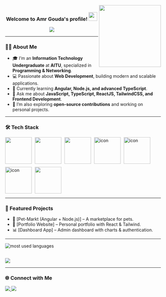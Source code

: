 <img width="200" align="right" src="https://media.giphy.com/media/M9gbBd9nbDrOTu1Mqx/giphy.gif">

<h3 align="center">
  Welcome to Amr Gouda's profile!
  <img src="https://media.giphy.com/media/hvRJCLFzcasrR4ia7z/giphy.gif" width="28">
</h3> 	

<p align="center">	
	<img src="https://readme-typing-svg.herokuapp.com?font=Time+New+Roman&color=%23C8BE25&size=25&center=true&vCenter=true&width=600&height=100&lines=IT+Student+%7C+Web+Developer;Always+learning+new+technologies;Frontend+%26+Backend+Enthusiast.">
</p>

---

### 👨‍💻 About Me
- 🎓 I’m an **Information Technology Undergraduate** at **AITU**, specialized in **Programming & Networking**.  
- 💻 Passionate about **Web Development**, building modern and scalable applications.  
- 🌱 Currently learning **Angular, Node.js, and advanced TypeScript**.  
- 💬 Ask me about **JavaScript, TypeScript, ReactJS, TailwindCSS, and Frontend Development**.  
- 🚀 I’m also exploring **open-source contributions** and working on personal projects.  

---

### 🛠 Tech Stack
<div style="display: flex; flex-wrap: wrap; gap: 10px;">
  <img src="https://techstack-generator.vercel.app/js-icon.svg" width="86" height="86" />
  <img src="https://techstack-generator.vercel.app/ts-icon.svg" width="86" height="86" />
  <img src="https://techstack-generator.vercel.app/react-icon.svg" width="86" height="86" />
	<img src="https://techstack-generator.vercel.app/sass-icon.svg" alt="icon" width="86" height="86" />
	<img src="https://techstack-generator.vercel.app/eslint-icon.svg" alt="icon" width="86" height="86" />
	<img src="https://techstack-generator.vercel.app/restapi-icon.svg" alt="icon" width="86" height="86" />
  <img src="https://techstack-generator.vercel.app/github-icon.svg" width="86" height="86" />
</div>

---

### 📂 Featured Projects
- 🚀 [Pet-Markt (Angular + Node.js)] – A marketplace for pets.  
- 🎨 [Portfolio Website] – Personal portfolio with React & Tailwind.  
- 📊 [Dashboard App] – Admin dashboard with charts & authentication.  

---

<img align="left" src="https://github-readme-stats.vercel.app/api/top-langs?username=3mrgouda&show_icons=true&locale=en&layout=compact&theme=radical" alt="most used languages" />

<br><br>

<a href="https://komarev.com/ghpvc/?username=3mrgouda&style=for-the-badge">
    <img src="https://komarev.com/ghpvc/?username=3mrgouda&style=for-the-badge">
</a>

---

### 🌐 Connect with Me
<a href="https://www.linkedin.com/in/amrmohamedgouda/" target="_blank">
  <img src="https://img.shields.io/badge/-Amr%20Gouda-0077B5?style=for-the-badge&logo=Linkedin&logoColor=white"/>
</a>
<a href="https://t.me/amrgooda" target="_blank">
  <img src="https://img.shields.io/badge/-Amr%20Gouda-26A5E4?style=for-the-badge&logo=Telegram&logoColor=white"/>
</a>
